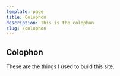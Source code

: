 ```yaml
---
template: page
title: Colophon
description: This is the colophon
slug: /colophon
---
```

## Colophon

These are the things I used to build this site.
